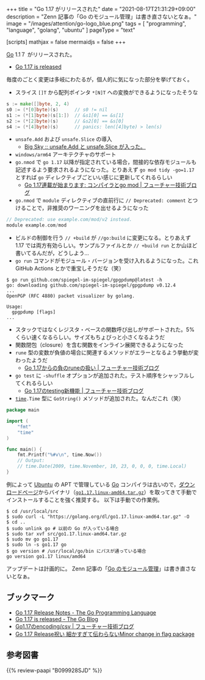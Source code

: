 +++
title = "Go 1.17 がリリースされた"
date =  "2021-08-17T21:31:29+09:00"
description = "Zenn 記事の「Go のモジュール管理」は書き直さないとなぁ。"
image = "/images/attention/go-logo_blue.png"
tags  = [ "programming", "language", "golang", "ubuntu" ]
pageType = "text"

[scripts]
  mathjax = false
  mermaidjs = false
+++

[Go] 1.1７ がリリースされた。

- [Go 1.17 is released](https://groups.google.com/g/golang-announce/c/wB1fph5RpsE)

毎度のごとく変更は多岐にわたるが，個人的に気になった部分を挙げておく。

- スライス `[]T` から配列ポインタ `*[N]T` への変換ができるようになったそうな

```go
s := make([]byte, 2, 4)
s0 := (*[0]byte)(s)      // s0 != nil
s1 := (*[1]byte)(s[1:])  // &s1[0] == &s[1]
s2 := (*[2]byte)(s)      // &s2[0] == &s[0]
s4 := (*[4]byte)(s)      // panics: len([4]byte) > len(s)
```

- `unsafe.Add` および `unsafe.Slice` の導入
  - [Big Sky :: unsafe.Add と unsafe.Slice が入った。](https://mattn.kaoriya.net/software/lang/go/20210504002438.htm)
- `windows/arm64` アーキテクチャのサポート
- `go.nmod` で `go 1.17` 以降が指定されている場合，間接的な依存モジュールも記述するよう要求されるようになった。とりあえず `go mod tidy -go=1.17` とすれば `go` ディレクティブごといい感じに更新してくれるらしい
  - [Go 1.17連載が始まります: コンパイラとgo mod | フューチャー技術ブログ](https://future-architect.github.io/articles/20210810a/)
- `go.nmod` で `module` ディレクティブの直前行に `// Deprecated: comment` とつけることで，非推奨のワーニングを出せるようになった

```go
// Deprecated: use example.com/mod/v2 instead.
module example.com/mod
```

- ビルドの制御を行う `// +build` が `//go:build` に変更になる。とりあえず 1.17 では両方有効らしい。サンプルファイルとか `// +build run` とか山ほど書いてるんだが，どうしよう...
- `go run` コマンドがモジュール・バージョンを受け入れるようになった。これ GitHub Actions とかで重宝しそうだな（笑）

```text
$ go run github.com/spiegel-im-spiegel/gpgpdump@latest -h
go: downloading github.com/spiegel-im-spiegel/gpgpdump v0.12.4
...
OpenPGP (RFC 4880) packet visualizer by golang.

Usage:
  gpgpdump [flags]
...
```

- スタックではなくレジスタ・ベースの関数呼び出しがサポートされた。5%くらい速くなるらしい。サイズもちょびっと小さくなるようだ
- 関数閉包（closure）を含む関数をインライン展開できるようになった
- `rune` 型の変数が負値の場合に関連するメソッドがエラーとなるよう挙動が変わったようだ
  - [Go 1.17からの負のruneの扱い | フューチャー技術ブログ](https://future-architect.github.io/articles/20210817a/)
- `go test` に `-shuffle` オプションが追加された。テスト順序をシャッフルしてくれるらしい
  - [Go 1.17のtesting新機能 | フューチャー技術ブログ](https://future-architect.github.io/articles/20210812a/)
- [`time`]`.Time` 型に `GoString()` メソッドが追加された。なんだこれ（笑）

```go
package main

import (
	"fmt"
	"time"
)

func main() {
	fmt.Printf("%#v\n", time.Now())
	// Output:
	// time.Date(2009, time.November, 10, 23, 0, 0, 0, time.Local)
}
```

例によって [Ubuntu] の APT で管理している [Go] コンパイラは古いので，[ダウンロードページ](https://golang.org/dl/ "Downloads - The Go Programming Language")からバイナリ（[`go1.17.linux-amd64.tar.gz`](https://golang.org/dl/go1.17.linux-amd64.tar.gz)）を取ってきて手動でインストールすることを強く推奨する。
以下は手動での作業例。

```text
$ cd /usr/local/src
$ sudo curl -L "https://golang.org/dl/go1.17.linux-amd64.tar.gz" -O
$ cd ..
$ sudo unlink go # 以前の Go が入っている場合
$ sudo tar xvf src/go1.17.linux-amd64.tar.gz
$ sudo mv go go1.17
$ sudo ln -s go1.17 go
$ go version # /usr/local/go/bin にパスが通っている場合
go version go1.17 linux/amd64
```

アップデートは計画的に。
Zenn 記事の「[Go のモジュール管理](https://zenn.dev/spiegel/articles/20210223-go-module-aware-mode)」は書き直さないとなぁ。

## ブックマーク

- [Go 1.17 Release Notes - The Go Programming Language](https://golang.org/doc/go1.17)
- [Go 1.17 is released - The Go Blog](https://blog.golang.org/go1.17)
- [Go1.17のencoding/csv | フューチャー技術ブログ](https://future-architect.github.io/articles/20210811a/)
- [Go 1.17 Release祝い 細かすぎて伝わらないMinor change in flag package](https://zenn.dev/hgsgtk/articles/9f662a4c96fa3f)

[Go]: https://golang.org/ "The Go Programming Language"
[Ubuntu]: https://www.ubuntu.com/ "The leading operating system for PCs, IoT devices, servers and the cloud | Ubuntu"
[`time`]: https://pkg.go.dev/time "time · pkg.go.dev"

## 参考図書

{{% review-paapi "B099928SJD" %}} <!-- プログラミング言語Go -->
